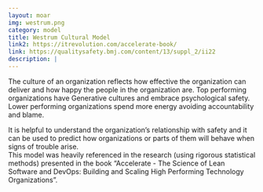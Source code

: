 ```yaml
---
layout: moar
img: westrum.png
category: model
title: Westrum Cultural Model
link2: https://itrevolution.com/accelerate-book/
link: https://qualitysafety.bmj.com/content/13/suppl_2/ii22
description: |
---
```

The culture of an organization reflects how effective the organization can deliver and how happy the people in the organization are. 
Top performing organizations have Generative cultures and embrace psychological safety.
Lower performing organizations spend more energy avoiding accountability and blame.

It is helpful to understand the organization’s relationship with safety and it can be used to predict how organizations or parts of them will behave when signs of trouble arise.  
This model was heavily referenced in the research (using rigorous statistical methods) presented in the book “Accelerate - The Science of Lean Software and DevOps: Building and Scaling High Performing Technology Organizations”.

